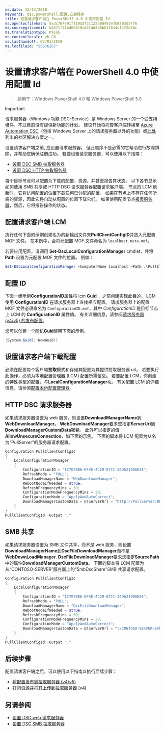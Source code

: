 ```yaml
---
ms.date: 12/12/2018
keywords: dsc,powershell,配置,安装程序
title: 设置请求客户端在 PowerShell 4.0 中使用配置 Id
ms.openlocfilehash: 9adc767e91ff19d373c122a0d493e7b8703d5476
ms.sourcegitcommit: b6871f21bd666f9cd71dd336bb3f844cf472b56c
ms.translationtype: MTE95
ms.contentlocale: zh-CN
ms.lasthandoff: 02/03/2019
ms.locfileid: "55676267"
---
```

# <a name="set-up-a-pull-client-using-configuration-ids-in-powershell-40"></a>设置请求客户端在 PowerShell 4.0 中使用配置 Id

>适用于：Windows PowerShell 4.0 和 Windows PowerShell 5.0

> [!IMPORTANT]
> 请求服务器（Windows 功能 DSC-Service）是 Windows Server 的一个受支持组件，不过目前没有提供新功能的计划。 建议开始将托管客户端转换至 [Azure Automation DSC](/azure/automation/automation-dsc-getting-started)（包括 Windows Server 上的请求服务器以外的功能）或[此处](pullserver.md#community-solutions-for-pull-service)列出的社区解决方案之一。

设置请求客户端之前, 应设置请求服务器。 但此顺序不是必需的它帮助进行故障排除，并帮助您确保注册成功。 若要设置请求服务器，可以使用以下指南：

- [设置 DSC SMB 拉取服务器](pullServerSmb.md)
- [设置 DSC HTTP 拉取服务器](pullServer.md)

每个目标节点可以配置为下载的配置，资源，并甚至报告其状态。 以下各节显示如何使用 SMB 共享或 HTTP DSC 请求服务器配置请求客户端。 节点的 LCM 刷新时，它将访问配置的位置下载任何已分配的配置。 如果在节点上不存在任何所需的资源，因此它将自动从配置的位置下载它们。 如果使用配置节点[报表服务器](reportServer.md)，然后，它将报告操作的状态。

## <a name="configure-the-pull-client-lcm"></a>配置请求客户端 LCM

执行任何下面的示例创建名为的新输出文件夹**PullClientConfigID**并放入元配置 MOF 文件。 在本例中，会将元配置 MOF 文件命名为 `localhost.meta.mof`。

若要应用配置，请调用 **Set-DscLocalConfigurationManager** cmdlet，并将 **Path** 设置为元配置 MOF 文件的位置。 例如：

```powershell
Set-DSCLocalConfigurationManager –ComputerName localhost –Path .\PullClientConfigId –Verbose.
```

## <a name="configuration-id"></a>配置 ID

下面一组示例**ConfigurationID**属性将 lcm **Guid** ，之前创建实现此目的。 LCM 使用 **ConfigurationID** 在请求服务器上查找相应配置。 请求服务器上的配置 MOF 文件必须命名为 `ConfigurationID.mof`，其中 *ConfigurationID* 是目标节点上 LCM 的 **ConfigurationID** 属性值。 有关详细信息，请参阅[请求服务器 (v4/v5) 的发布配置](publishConfigs.md)。

您可以创建一个随机**Guid**使用下面的示例。

```powershell
[System.Guid]::NewGuid()
```

## <a name="set-up-a-pull-client-to-download-configurations"></a>设置请求客户端下载配置

必须在配置每个客户端**拉取**模式和存储其配置为其提供拉取服务器 url。 若要执行此操作，必须为本地配置管理器 (LCM) 配置所需信息。 若要配置 LCM，你创建的特殊类型的配置，与**LocalConfigurationManager**块。 有关配置 LCM 的详细信息，请参阅[配置本地配置管理器](../managing-nodes/metaConfig4.md)。

## <a name="http-dsc-pull-server"></a>HTTP DSC 请求服务器

如果请求服务器设置为 web 服务，则设置**DownloadManagerName**到**WebDownloadManager**。 **WebDownloadManager**要求您指定**ServerUrl**到**DownloadManagerCustomData**密钥。 此外可以指定的值**AllowUnsecureConnection**，如下面的示例。 下面的脚本将 LCM 配置为从名为“PullServer”的服务器请求配置。

```powershell
Configuration PullClientConfigId
{
    LocalConfigurationManager
    {
        ConfigurationID = "1C707B86-EF8E-4C29-B7C1-34DA2190AE24";
        RefreshMode = "PULL";
        DownloadManagerName = "WebDownloadManager";
        RebootNodeIfNeeded = $true;
        RefreshFrequencyMins = 30;
        ConfigurationModeFrequencyMins = 30;
        ConfigurationMode = "ApplyAndAutoCorrect";
        DownloadManagerCustomData = @{ServerUrl = "http://PullServer:8080/PSDSCPullServer/PSDSCPullServer.svc"; AllowUnsecureConnection = “TRUE”}
    }
}
PullClientConfigId -Output "."
```

## <a name="smb-share"></a>SMB 共享

如果请求服务器设置为 SMB 文件共享，而不是 web 服务，则设置**DownloadManagerName**到**DscFileDownloadManager**而不是**WebDownLoadManager**. **DscFileDownloadManager**要求您指定**SourcePath**中的属性**DownloadManagerCustomData**。 下面的脚本将 LCM 配置为从“CONTOSO-SERVER”服务器上的“SmbDscShare”SMB 共享请求配置。

```powershell
Configuration PullClientConfigId
{
    LocalConfigurationManager
    {
        ConfigurationID = "1C707B86-EF8E-4C29-B7C1-34DA2190AE24";
        RefreshMode = "PULL";
        DownloadManagerName = "DscFileDownloadManager";
        RebootNodeIfNeeded = $true;
        RefreshFrequencyMins = 30;
        ConfigurationModeFrequencyMins = 30;
        ConfigurationMode = "ApplyAndAutoCorrect";
        DownloadManagerCustomData = @{ServerUrl = "\\CONTOSO-SERVER\SmbDscShare"}
    }
}
PullClientConfigId -Output "."
```

## <a name="next-steps"></a>后续步骤

配置请求客户端之后，可以使用以下指南以执行后续步骤：

- [将配置发布到拉取服务器 (v4/v5)](publishConfigs.md)
- [打包资源并将其上传到拉取服务器 (v4)](package-upload-resources.md)

## <a name="see-also"></a>另请参阅

- [设置 DSC web 请求服务器](pullServer.md)
- [设置 DSC SMB 拉取服务器](pullServerSMB.md)

